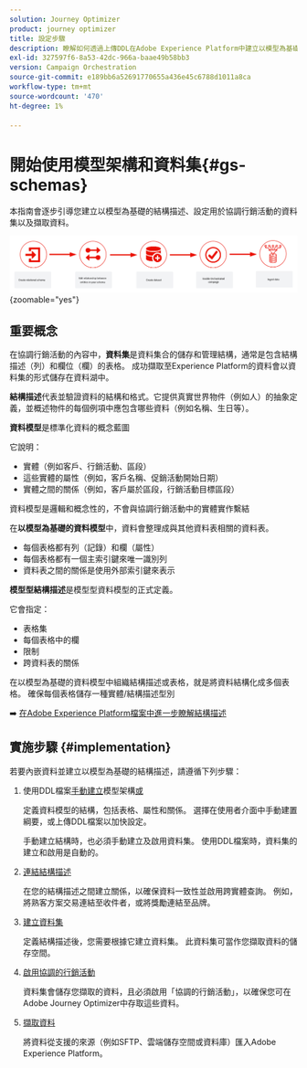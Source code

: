 ```yaml
---
solution: Journey Optimizer
product: journey optimizer
title: 設定步驟
description: 瞭解如何透過上傳DDL在Adobe Experience Platform中建立以模型為基礎的結構描述
exl-id: 327597f6-8a53-42dc-966a-baae49b58bb3
version: Campaign Orchestration
source-git-commit: e189bb6a52691770655a436e45c6788d1011a8ca
workflow-type: tm+mt
source-wordcount: '470'
ht-degree: 1%

---
```



# 開始使用模型架構和資料集{#gs-schemas}

本指南會逐步引導您建立以模型為基礎的結構描述、設定用於協調行銷活動的資料集以及擷取資料。

![結構描述](assets/do-not-localize/schema_admin.png){zoomable="yes"}

## 重要概念

在協調行銷活動的內容中，**資料集**&#x200B;是資料集合的儲存和管理結構，通常是包含結構描述（列）和欄位（欄）的表格。 成功擷取至Experience Platform的資料會以資料集的形式儲存在資料湖中。

**結構描述**&#x200B;代表並驗證資料的結構和格式。它提供真實世界物件（例如人）的抽象定義，並概述物件的每個例項中應包含哪些資料（例如名稱、生日等）。

**資料模型**&#x200B;是標準化資料的概念藍圖

它說明：

* 實體（例如客戶、行銷活動、區段）
* 這些實體的屬性（例如，客戶名稱、促銷活動開始日期）
* 實體之間的關係（例如，客戶屬於區段，行銷活動目標區段）

資料模型是邏輯和概念性的，不會與協調行銷活動中的實體實作繫結

在&#x200B;**以模型為基礎的資料模型**&#x200B;中，資料會整理成與其他資料表相關的資料表。

* 每個表格都有列（記錄）和欄（屬性）
* 每個表格都有一個主索引鍵來唯一識別列
* 資料表之間的關係是使用外部索引鍵來表示

**模型型結構描述**&#x200B;是模型型資料模型的正式定義。

它會指定：

* 表格集
* 每個表格中的欄
* 限制
* 跨資料表的關係

在以模型為基礎的資料模型中組織結構描述或表格，就是將資料結構化成多個表格。 確保每個表格儲存一種實體/結構描述型別

➡️ [在Adobe Experience Platform檔案中進一步瞭解結構描述](https://experienceleague.adobe.com/zh-hant/docs/experience-platform/xdm/ui/resources/schemas#create-model-based-schema)

## 實施步驟 {#implementation}

若要內嵌資料並建立以模型為基礎的結構描述，請遵循下列步驟：

1. 使用DDL檔案[手動建立](manual-schema.md)模型架構[或](file-upload-schema.md)

   定義資料模型的結構，包括表格、屬性和關係。 選擇在使用者介面中手動建置綱要，或上傳DDL檔案以加快設定。

   手動建立結構時，也必須手動建立及啟用資料集。 使用DDL檔案時，資料集的建立和啟用是自動的。

1. [連結結構描述](file-upload-schema.md)

   在您的結構描述之間建立關係，以確保資料一致性並啟用跨實體查詢。 例如，將熟客方案交易連結至收件者，或將獎勵連結至品牌。

1. [建立資料集](manual-schema.md#dataset)

   定義結構描述後，您需要根據它建立資料集。 此資料集可當作您擷取資料的儲存空間。

1. [啟用協調的行銷活動](manual-schema.md#enable)

   資料集會儲存您擷取的資料，且必須啟用「協調的行銷活動」，以確保您可在Adobe Journey Optimizer中存取這些資料。

1. [擷取資料](ingest-data.md)

   將資料從支援的來源（例如SFTP、雲端儲存空間或資料庫）匯入Adobe Experience Platform。

